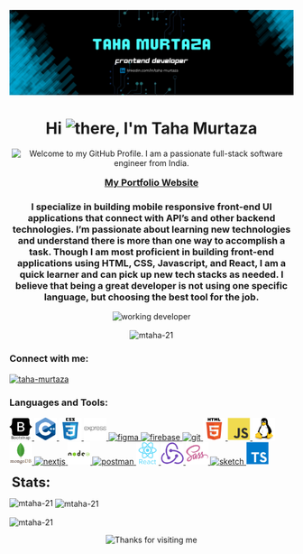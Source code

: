 
<!-- "Hero" Header -->
![MasterHead](images/banner.png)
<h1 align="center">
    Hi <img src='./assets/wave.gif' height='26' alt='there'>, I'm Taha Murtaza
</h1>
<p align='center' style='margin: 16px 4px 8px;'>
    <img src="https://readme-typing-svg.herokuapp.com?font=Fira+Code&pause=1000&color=54A6FF&center=true&vCenter=true&multiline=true&width=710&height=70&lines=Welcome+to+my+GitHub+Profile;I+am+a+passionate+Frontend+software+developer+from+India" alt="Welcome to my GitHub Profile. I am a passionate full-stack software engineer from India." />
</p>
<h3 align='center' style='margin: 16px 4px;'>
    <a href='https://taha-portfolio.vercel.app/'>My Portfolio Website</a>
</h3>
<h3 align="center">
            I specialize in building mobile responsive front-end UI applications
            that connect with API’s and other backend technologies. I’m
            passionate about learning new technologies and understand there is
            more than one way to accomplish a task. Though I am most proficient
            in building front-end applications using HTML, CSS, Javascript, and
            React, I am a quick learner and can pick up new tech stacks as
            needed. I believe that being a great developer is not using one
            specific language, but choosing the best tool for the job.
    </h3>
<!-- Social -->
<p align='center' style='margin: 16px 4px 8px;'>
    <img src="https://media.tenor.com/BqbIhT4Mb7cAAAAd/programmer-rounded-edges.gif" alt="working developer">
</p>



<p align="center" style='margin: 16px 4px 8px;'> 
    <img src="https://komarev.com/ghpvc/?username=mtaha-21&label=Profile%20views&color=0e75b6&style=flat" alt="mtaha-21" /> 
</p>

<h3 align="left">Connect with me:</h3>
<p align="left">
<a href="https://linkedin.com/in/taha-murtaza" target="blank"><img align="center" src="https://raw.githubusercontent.com/rahuldkjain/github-profile-readme-generator/master/src/images/icons/Social/linked-in-alt.svg" alt="taha-murtaza" height="30" width="40" /></a>
</p>

<h3 align="left">Languages and Tools:</h3>
<p align="left"> <a href="https://getbootstrap.com" target="_blank" rel="noreferrer"> <img src="https://raw.githubusercontent.com/devicons/devicon/master/icons/bootstrap/bootstrap-plain-wordmark.svg" alt="bootstrap" width="40" height="40"/> </a> <a href="https://www.w3schools.com/cpp/" target="_blank" rel="noreferrer"> <img src="https://raw.githubusercontent.com/devicons/devicon/master/icons/cplusplus/cplusplus-original.svg" alt="cplusplus" width="40" height="40"/> </a> <a href="https://www.w3schools.com/css/" target="_blank" rel="noreferrer"> <img src="https://raw.githubusercontent.com/devicons/devicon/master/icons/css3/css3-original-wordmark.svg" alt="css3" width="40" height="40"/> </a> <a href="https://expressjs.com" target="_blank" rel="noreferrer"> <img src="https://raw.githubusercontent.com/devicons/devicon/master/icons/express/express-original-wordmark.svg" alt="express" width="40" height="40"/> </a> <a href="https://www.figma.com/" target="_blank" rel="noreferrer"> <img src="https://www.vectorlogo.zone/logos/figma/figma-icon.svg" alt="figma" width="40" height="40"/> </a> <a href="https://firebase.google.com/" target="_blank" rel="noreferrer"> <img src="https://www.vectorlogo.zone/logos/firebase/firebase-icon.svg" alt="firebase" width="40" height="40"/> </a> <a href="https://git-scm.com/" target="_blank" rel="noreferrer"> <img src="https://www.vectorlogo.zone/logos/git-scm/git-scm-icon.svg" alt="git" width="40" height="40"/> </a> <a href="https://www.w3.org/html/" target="_blank" rel="noreferrer"> <img src="https://raw.githubusercontent.com/devicons/devicon/master/icons/html5/html5-original-wordmark.svg" alt="html5" width="40" height="40"/> </a> <a href="https://developer.mozilla.org/en-US/docs/Web/JavaScript" target="_blank" rel="noreferrer"> <img src="https://raw.githubusercontent.com/devicons/devicon/master/icons/javascript/javascript-original.svg" alt="javascript" width="40" height="40"/> </a> <a href="https://www.linux.org/" target="_blank" rel="noreferrer"> <img src="https://raw.githubusercontent.com/devicons/devicon/master/icons/linux/linux-original.svg" alt="linux" width="40" height="40"/> </a> <a href="https://www.mongodb.com/" target="_blank" rel="noreferrer"> <img src="https://raw.githubusercontent.com/devicons/devicon/master/icons/mongodb/mongodb-original-wordmark.svg" alt="mongodb" width="40" height="40"/> </a> <a href="https://nextjs.org/" target="_blank" rel="noreferrer"> <img src="https://cdn.worldvectorlogo.com/logos/nextjs-2.svg" alt="nextjs" width="40" height="40"/> </a> <a href="https://nodejs.org" target="_blank" rel="noreferrer"> <img src="https://raw.githubusercontent.com/devicons/devicon/master/icons/nodejs/nodejs-original-wordmark.svg" alt="nodejs" width="40" height="40"/> </a> <a href="https://postman.com" target="_blank" rel="noreferrer"> <img src="https://www.vectorlogo.zone/logos/getpostman/getpostman-icon.svg" alt="postman" width="40" height="40"/> </a> <a href="https://reactjs.org/" target="_blank" rel="noreferrer"> <img src="https://raw.githubusercontent.com/devicons/devicon/master/icons/react/react-original-wordmark.svg" alt="react" width="40" height="40"/> </a> <a href="https://redux.js.org" target="_blank" rel="noreferrer"> <img src="https://raw.githubusercontent.com/devicons/devicon/master/icons/redux/redux-original.svg" alt="redux" width="40" height="40"/> </a> <a href="https://sass-lang.com" target="_blank" rel="noreferrer"> <img src="https://raw.githubusercontent.com/devicons/devicon/master/icons/sass/sass-original.svg" alt="sass" width="40" height="40"/> </a> <a href="https://www.sketch.com/" target="_blank" rel="noreferrer"> <img src="https://www.vectorlogo.zone/logos/sketchapp/sketchapp-icon.svg" alt="sketch" width="40" height="40"/> </a> <a href="https://www.typescriptlang.org/" target="_blank" rel="noreferrer"> <img src="https://raw.githubusercontent.com/devicons/devicon/master/icons/typescript/typescript-original.svg" alt="typescript" width="40" height="40"/> </a> </p>
<h3 align="left" style='margin: 0px 4px 8px; font-size: 24px;'>
    Stats:
</h3>
<p><img align="left" src="https://github-readme-stats.vercel.app/api/top-langs?username=mtaha-21&show_icons=true&locale=en&layout=compact" alt="mtaha-21" /></p>

<p>&nbsp;<img align="center" src="https://github-readme-stats.vercel.app/api?username=mtaha-21&show_icons=true&locale=en" alt="mtaha-21" /></p>

<p><img align="center" src="https://github-readme-streak-stats.herokuapp.com/?user=mtaha-21&" alt="mtaha-21" /></p>
<div align="center">
<div align="center">
<img height="120" alt="Thanks for visiting me" width="100%" src="https://raw.githubusercontent.com/BrunnerLivio/brunnerlivio/master/images/marquee.svg" />
</div>
<br />
</div>
